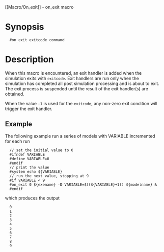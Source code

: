 [[Macro/On_exit]] - on_exit macro

# Synopsis
~~~
  #on_exit exitcode command
~~~

# Description

When this macro is encountered, an exit handler is added when the simulation exits with `exitcode`.  Exit handlers are run only when the simulation has completed all post simulation processing and is about to exit.  The exit process is suspended until the result of the exit handler(s) are obtained.

When the value `-1` is used for the `exitcode`, any non-zero exit condition will trigger the exit handler.

## Example

The following example run a series of models with VARIABLE incremented for each run
~~~
  // set the initial value to 0
  #ifndef VARIABLE
  #define VARIABLE=0
  #endif
  // print the value
  #system echo ${VARIABLE}
  // run the next value, stopping at 9
  #if VARIABLE < 9
  #on_exit 0 ${exename} -D VARIABLE=$((${VARIABLE}+1)) ${modelname} &
  #endif
~~~
which produces the output
~~~
  0
  1
  2
  3
  4
  5
  6
  7
  8
  9
~~~

